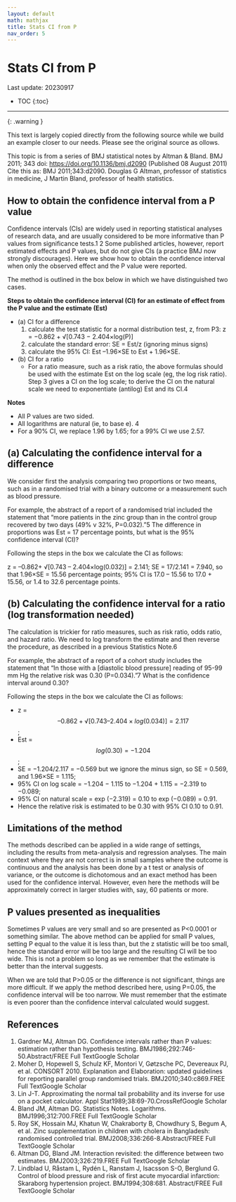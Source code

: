 ```yaml
---
layout: default
math: mathjax
title: Stats CI from P
nav_order: 5
---
```


# Stats CI from P

Last update: 20230917

* TOC
{:toc}

---

{: .warning }

This text is largely copied directly from the following source while we build an example closer to our needs. Please see the original source as ollows.

This topic is from a series of BMJ statistical notes by Altman & Bland.
BMJ 2011; 343 doi: <https://doi.org/10.1136/bmj.d2090> (Published 08 August 2011)
Cite this as: BMJ 2011;343:d2090. Douglas G Altman, professor of statistics in medicine, J Martin Bland, professor of health statistics.

## How to obtain the confidence interval from a P value


Confidence intervals (CIs) are widely used in reporting statistical analyses of research data, and are usually considered to be more informative than P values from significance tests.1 2 Some published articles, however, report estimated effects and P values, but do not give CIs (a practice BMJ now strongly discourages). Here we show how to obtain the confidence interval when only the observed effect and the P value were reported.

The method is outlined in the box below in which we have distinguished two cases.

**Steps to obtain the confidence interval (CI) for an estimate of effect from the P value and the estimate (Est)**

* (a) CI for a difference
    1. calculate the test statistic for a normal distribution test, z, from P3: z = −0.862 + √[0.743 − 2.404×log(P)]
    2. calculate the standard error: SE = Est/z (ignoring minus signs)
    3. calculate the 95% CI: Est –1.96×SE to Est + 1.96×SE.
* (b) CI for a ratio
    -  For a ratio measure, such as a risk ratio, the above formulas should be used with the estimate Est on the log scale (eg, the log risk ratio). Step 3 gives a CI on the log scale; to derive the CI on the natural scale we need to exponentiate (antilog) Est and its CI.4

**Notes**

* All P values are two sided.
* All logarithms are natural (ie, to base e). 4
* For a 90% CI, we replace 1.96 by 1.65; for a 99% CI we use 2.57.

## (a) Calculating the confidence interval for a difference

We consider first the analysis comparing two proportions or two means, such as in a randomised trial with a binary outcome or a measurement such as blood pressure.

For example, the abstract of a report of a randomised trial included the statement that “more patients in the zinc group than in the control group recovered by two days (49% v 32%, P=0.032).”5 The difference in proportions was Est = 17 percentage points, but what is the 95% confidence interval (CI)?

Following the steps in the box we calculate the CI as follows:

 z = –0.862+ √[0.743 – 2.404×log(0.032)] = 2.141;
 SE = 17/2.141 = 7.940, so that 1.96×SE = 15.56 percentage points;
 95% CI is 17.0 – 15.56 to 17.0 + 15.56, or 1.4 to 32.6 percentage points.

## (b) Calculating the confidence interval for a ratio (log transformation needed)

The calculation is trickier for ratio measures, such as risk ratio, odds ratio, and hazard ratio. We need to log transform the estimate and then reverse the procedure, as described in a previous Statistics Note.6

For example, the abstract of a report of a cohort study includes the statement that “In those with a [diastolic blood pressure] reading of 95-99 mm Hg the relative risk was 0.30 (P=0.034).”7 What is the confidence interval around 0.30?

Following the steps in the box we calculate the CI as follows:

* z = $$–0.862+ √[0.743 – 2.404×log(0.034)] = 2.117$$;
* Est = $$log (0.30) = −1.204$$;
* SE = −1.204/2.117 = −0.569 but we ignore the minus sign, so SE = 0.569, and 1.96×SE = 1.115;
* 95% CI on log scale = −1.204 − 1.115 to −1.204 + 1.115 = −2.319 to −0.089;
* 95% CI on natural scale = exp (−2.319) = 0.10 to exp (−0.089) = 0.91.
* Hence the relative risk is estimated to be 0.30 with 95% CI 0.10 to 0.91.

## Limitations of the method

The methods described can be applied in a wide range of settings, including the results from meta-analysis and regression analyses. The main context where they are not correct is in small samples where the outcome is continuous and the analysis has been done by a t test or analysis of variance, or the outcome is dichotomous and an exact method has been used for the confidence interval. However, even here the methods will be approximately correct in larger studies with, say, 60 patients or more.

## P values presented as inequalities

Sometimes P values are very small and so are presented as P<0.0001 or something similar. The above method can be applied for small P values, setting P equal to the value it is less than, but the z statistic will be too small, hence the standard error will be too large and the resulting CI will be too wide. This is not a problem so long as we remember that the estimate is better than the interval suggests.

When we are told that P>0.05 or the difference is not significant, things are more difficult. If we apply the method described here, using P=0.05, the confidence interval will be too narrow. We must remember that the estimate is even poorer than the confidence interval calculated would suggest.


## References

1. Gardner MJ, Altman DG. Confidence intervals rather than P values: estimation rather than hypothesis testing. BMJ1986;292:746-50.Abstract/FREE Full TextGoogle Scholar
1. Moher D, Hopewell S, Schulz KF, Montori V, Gøtzsche PC, Devereaux PJ, et al. CONSORT 2010. Explanation and Elaboration: updated guidelines for reporting parallel group randomised trials. BMJ2010;340:c869.FREE Full TextGoogle Scholar
1. Lin J-T. Approximating the normal tail probability and its inverse for use on a pocket calculator. Appl Stat1989;38:69-70.CrossRefGoogle Scholar
1. Bland JM, Altman DG. Statistics Notes. Logarithms. BMJ1996;312:700.FREE Full TextGoogle Scholar
1. Roy SK, Hossain MJ, Khatun W, Chakraborty B, Chowdhury S, Begum A, et al. Zinc supplementation in children with cholera in Bangladesh: randomised controlled trial. BMJ2008;336:266-8.Abstract/FREE Full TextGoogle Scholar
1. Altman DG, Bland JM. Interaction revisited: the difference between two estimates. BMJ2003;326:219.FREE Full TextGoogle Scholar
1. Lindblad U, Råstam L, Rydén L, Ranstam J, Isacsson S-O, Berglund G. Control of blood pressure and risk of first acute myocardial infarction: Skaraborg hypertension project. BMJ1994;308:681. Abstract/FREE Full TextGoogle Scholar

